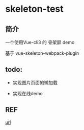 # skeleton-test

## 简介

一个使用Vue-cli3 的 骨架屏 demo 

基于 vue-skeleton-webpack-plugin

## todo:

- 实现图片页面的懒加载

- 实现在线demo

## REF

[url](https://www.jianshu.com/p/cb5717c5948f)
